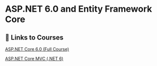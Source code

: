 # ASP.NET 6.0 and Entity Framework Core
## 🔗 Links to Courses
[ASP.NET Core 6.0 (Full Course)](https://www.udemy.com/course/aspnet-6-course/)

[ASP.NET Core MVC (.NET 6)](https://www.youtube.com/watch?v=hZ1DASYd9rk&ab_channel=freeCodeCamp.org)
